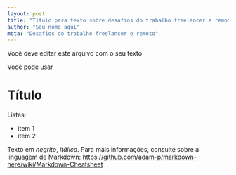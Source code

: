 ```yaml
---
layout: post
title: "Título para texto sobre desafios do trabalho freelancer e remoto"
author: "Seu nome aqui"
meta: "Desafios do trabalho freelancer e remoto"
---
```


Você deve editar este arquivo com o seu texto

Você pode usar

# Título

Listas:
- item 1
- item 2

Texto em *negrito*, _itálico_. Para mais informações, consulte sobre a linguagem de Markdown: https://github.com/adam-p/markdown-here/wiki/Markdown-Cheatsheet
